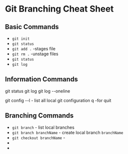 # Git Branching Cheat Sheet

## Basic Commands
* `git init`
* `git status`
* `git add .` -stages file
* `git rm .` -unstage files
* `git status`
* `git log` 

## Information Commands

git status
git log
git log --oneline

git config --l - list all local git configuration
q -for quit


## Branching Commands
* `git branch` - list local branches
* `git branch branchName` - create local branch `branchName`
* `git checkout branchName` - 
*
*
